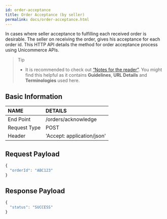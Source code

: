 ```yaml
---
id: order-acceptance
title: Order Acceptance (by seller)
permalink: docs/order-acceptance.html
---
```


In cases where seller acceptance to fulfilling each received order is desirable. The seller on receiving the order, gives his acceptance for each order id. This HTTP API details the method for order acceptance process using Unicommerce APIs.

>Tip
>
> - It is recommended to check out [“Notes for the reader”](/docs/notes-for-reader.html). You might find this helpful as it contains **Guidelines**, **URL Details** and **Terminologies** used here.

## Basic Information

| NAME             | DETAILS                                                                 | 
| :----------------| :---------------------------------------------------------------------  |
| End Point        | /orders/acknowledge                                                     | 
| Request Type     | POST                                                                    | 
| Header           | 'Accept: application/json'                                              | 

## Request Payload

```js
{
  "orderId": "ABC123"
}
```


## Response Payload

```js
{
  "status": "SUCCESS"
}
```

      
